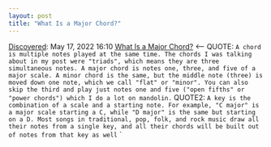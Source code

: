 ```yaml
---
layout: post
title: "What Is a Major Chord?"
---
```

[Discovered](http://rolandtanglao.com/2020/07/29/p1-blogthis-checkvist-list-links-to-blog/): May 17, 2022 16:10  [What Is a Major Chord?](https://www.jefftk.com/p/what-is-a-major-chord) <-- QUOTE: `A chord is multiple notes played at the same time. The chords I was talking about in my post were "triads", which means they are three simultaneous notes. A major chord is notes one, three, and five of a major scale. A minor chord is the same, but the middle note (three) is moved down one note, which we call "flat" or "minor". You can also skip the third and play just notes one and five ("open fifths" or "power chords") which I do a lot on mandolin.` QUOTE2: `A key is the combination of a scale and a starting note. For example, "C major" is a major scale starting a C, while "D major" is the same but starting on a D. Most songs in traditional, pop, folk, and rock music draw all their notes from a single key, and all their chords will be built out of notes from that key as well`
`
